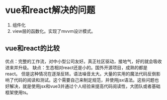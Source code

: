 # vue和react解决的问题

1. 组件化
2. view层的函数化。实现了mvvm设计模式。

## vue和react的比较
优点：完整的工作流，对中小型公司友好。真正社区驱动，接地气，好的就会吸收进来并升级。
缺点：生态相对react还是小的。国外开源项目，成熟的都是react。
但是这种情况在逐渐反转。语法噪音太大。大量的实用的魔法代码反倒影响了代码的阅读和测试。这个需要自己来制定规范，并使用jsx语法。这些问题也好解决，就是使用jsx和vue3并通过个人经验来提高代码阅读性，大团队或者基础框架使用ts。